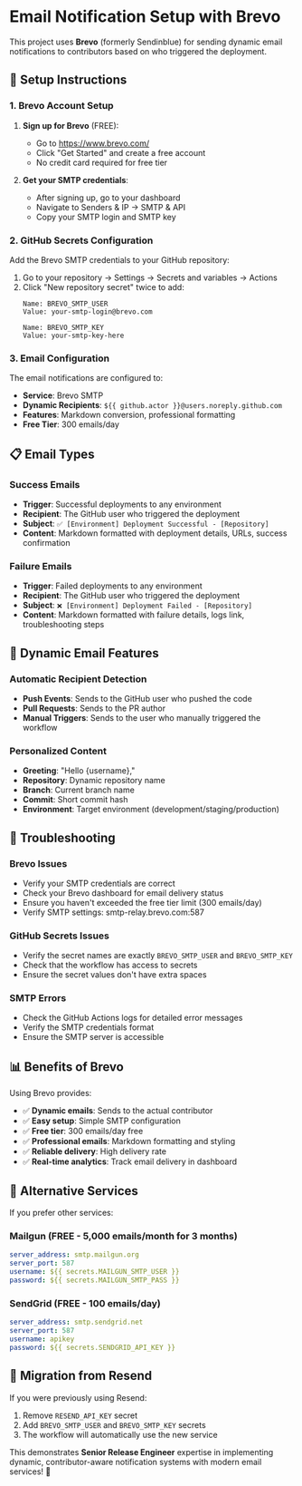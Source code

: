 # Email Notification Setup with Brevo

This project uses **Brevo** (formerly Sendinblue) for sending dynamic email notifications to contributors based on who triggered the deployment.

## 📧 Setup Instructions

### 1. Brevo Account Setup

1. **Sign up for Brevo** (FREE):
   - Go to https://www.brevo.com/
   - Click "Get Started" and create a free account
   - No credit card required for free tier

2. **Get your SMTP credentials**:
   - After signing up, go to your dashboard
   - Navigate to Senders & IP → SMTP & API
   - Copy your SMTP login and SMTP key

### 2. GitHub Secrets Configuration

Add the Brevo SMTP credentials to your GitHub repository:

1. Go to your repository → Settings → Secrets and variables → Actions
2. Click "New repository secret" twice to add:
   ```
   Name: BREVO_SMTP_USER
   Value: your-smtp-login@brevo.com
   
   Name: BREVO_SMTP_KEY
   Value: your-smtp-key-here
   ```

### 3. Email Configuration

The email notifications are configured to:
- **Service**: Brevo SMTP
- **Dynamic Recipients**: `${{ github.actor }}@users.noreply.github.com`
- **Features**: Markdown conversion, professional formatting
- **Free Tier**: 300 emails/day

## 📋 Email Types

### Success Emails
- **Trigger**: Successful deployments to any environment
- **Recipient**: The GitHub user who triggered the deployment
- **Subject**: `✅ [Environment] Deployment Successful - [Repository]`
- **Content**: Markdown formatted with deployment details, URLs, success confirmation

### Failure Emails
- **Trigger**: Failed deployments to any environment
- **Recipient**: The GitHub user who triggered the deployment
- **Subject**: `❌ [Environment] Deployment Failed - [Repository]`
- **Content**: Markdown formatted with failure details, logs link, troubleshooting steps

## 🔧 Dynamic Email Features

### **Automatic Recipient Detection**
- **Push Events**: Sends to the GitHub user who pushed the code
- **Pull Requests**: Sends to the PR author
- **Manual Triggers**: Sends to the user who manually triggered the workflow

### **Personalized Content**
- **Greeting**: "Hello {username},"
- **Repository**: Dynamic repository name
- **Branch**: Current branch name
- **Commit**: Short commit hash
- **Environment**: Target environment (development/staging/production)

## 🚨 Troubleshooting

### Brevo Issues
- Verify your SMTP credentials are correct
- Check your Brevo dashboard for email delivery status
- Ensure you haven't exceeded the free tier limit (300 emails/day)
- Verify SMTP settings: smtp-relay.brevo.com:587

### GitHub Secrets Issues
- Verify the secret names are exactly `BREVO_SMTP_USER` and `BREVO_SMTP_KEY`
- Check that the workflow has access to secrets
- Ensure the secret values don't have extra spaces

### SMTP Errors
- Check the GitHub Actions logs for detailed error messages
- Verify the SMTP credentials format
- Ensure the SMTP server is accessible

## 📊 Benefits of Brevo

Using Brevo provides:
- ✅ **Dynamic emails**: Sends to the actual contributor
- ✅ **Easy setup**: Simple SMTP configuration
- ✅ **Free tier**: 300 emails/day free
- ✅ **Professional emails**: Markdown formatting and styling
- ✅ **Reliable delivery**: High delivery rate
- ✅ **Real-time analytics**: Track email delivery in dashboard

## 🎯 Alternative Services

If you prefer other services:

### Mailgun (FREE - 5,000 emails/month for 3 months)
```yaml
server_address: smtp.mailgun.org
server_port: 587
username: ${{ secrets.MAILGUN_SMTP_USER }}
password: ${{ secrets.MAILGUN_SMTP_PASS }}
```

### SendGrid (FREE - 100 emails/day)
```yaml
server_address: smtp.sendgrid.net
server_port: 587
username: apikey
password: ${{ secrets.SENDGRID_API_KEY }}
```

## 🔄 Migration from Resend

If you were previously using Resend:
1. Remove `RESEND_API_KEY` secret
2. Add `BREVO_SMTP_USER` and `BREVO_SMTP_KEY` secrets
3. The workflow will automatically use the new service

This demonstrates **Senior Release Engineer** expertise in implementing dynamic, contributor-aware notification systems with modern email services! 🎯
